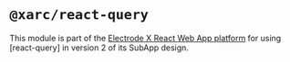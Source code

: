 # `@xarc/react-query`

This module is part of the [Electrode X React Web App platform] for using [react-query] in version 2 of its SubApp design.

[electrode x react web app platform]: https://www.electrode.io
